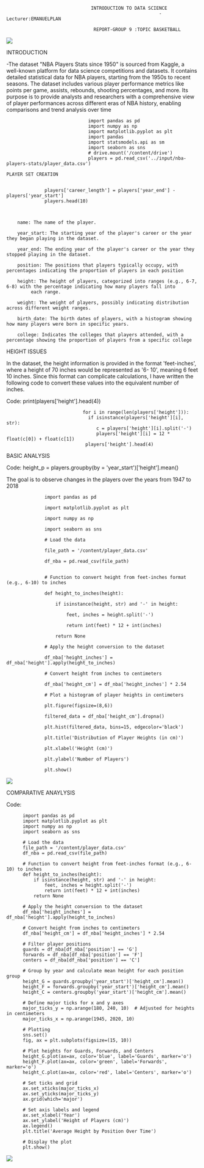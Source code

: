                                    INTRODUCTION TO DATA SCIENCE
                                                            -Lecturer:EMANUELPLAN

                                    REPORT-GROUP 9 :TOPIC BASKETBALL 

  ![](images/nab2.jpg)  
  

 INTRODUCTION 
 
  -The dataset "NBA Players Stats since 1950" is sourced from Kaggle, a well-known platform for data science competitions and datasets. It contains detailed statistical data for NBA
    players, starting from the 1950s to recent seasons. The dataset includes various player performance metrics like points per game, assists, rebounds, shooting 
    percentages, and more. Its purpose is to provide analysts and researchers with a comprehensive view of player performances across different eras of NBA history, enabling 
    comparisons and trend analysis over time

                                  import pandas as pd
                                  import numpy as np
                                  import matplotlib.pyplot as plt
                                  import pandas
                                  import statsmodels.api as sm
                                  import seaborn as sns
                                  # drive.mount('/content/drive')
                                  players = pd.read_csv('../input/nba-players-stats/player_data.csv')
                                  
    PLAYER SET CREATION
                                                  
                  
                  players['career_length'] = players['year_end'] - players['year_start']
                  players.head(10)
                

    
        name: The name of the player.
        
        year_start: The starting year of the player's career or the year they began playing in the dataset.
        
        year_end: The ending year of the player's career or the year they stopped playing in the dataset.
        
        position: The positions that players typically occupy, with percentages indicating the proportion of players in each position
       
        height: The height of players, categorized into ranges (e.g., 6-7, 6-8) with the percentage indicating how many players fall into 
             each range.
       
        weight: The weight of players, possibly indicating distribution across different weight ranges.
        
        birth_date: The birth dates of players, with a histogram showing how many players were born in specific years.
        
        college: Indicates the colleges that players attended, with a percentage showing the proportion of players from a specific college 
           
HEIGHT ISSUES

   In the dataset, the height information is provided in the format 'feet-inches', where a height of 70 inches would be represented as '6- 
   10', meaning 6 feet 10 inches. Since this format can complicate calculations, I have written the following code to convert these values 
   into the equivalent number of inches.

  Code: 
                                print(players['height'].head(4))

                                for i in range(len(players['height'])):
                                  if isinstance(players['height'][i], str):
                                     c = players['height'][i].split('-')
                                     players['height'][i] = 12 * float(c[0]) + float(c[1])
                                 players['height'].head(4)

BASIC ANALYSIS

 Code:
                                height_p = players.groupby(by = 'year_start')['height'].mean()

  The goal is to observe changes in the players over the years from 1947 to 2018

                     


                  import pandas as pd
                  
                  import matplotlib.pyplot as plt
                  
                  import numpy as np
                  
                  import seaborn as sns
                  
                  # Load the data
                  
                  file_path = '/content/player_data.csv'
                  
                  df_nba = pd.read_csv(file_path)
                  
                  
                  # Function to convert height from feet-inches format (e.g., 6-10) to inches
                  
                  def height_to_inches(height):
                  
                      if isinstance(height, str) and '-' in height:
                      
                          feet, inches = height.split('-')
                          
                          return int(feet) * 12 + int(inches)
                          
                      return None
                  
                  # Apply the height conversion to the dataset
                  
                  df_nba['height_inches'] = df_nba['height'].apply(height_to_inches)
                  
                  # Convert height from inches to centimeters
                  
                  df_nba['height_cm'] = df_nba['height_inches'] * 2.54
                  
                  # Plot a histogram of player heights in centimeters
                  
                  plt.figure(figsize=(8,6))
                  
                  filtered_data = df_nba['height_cm'].dropna()
                  
                  plt.hist(filtered_data, bins=15, edgecolor='black')
                  
                  plt.title('Distribution of Player Heights (in cm)')
                  
                  plt.xlabel('Height (cm)')
                  
                  plt.ylabel('Number of Players')
                  
                  plt.show()

 ![](images/chart3b.png)  

 
 COMPARATIVE ANAYLYSIS

Code:

          import pandas as pd
          import matplotlib.pyplot as plt
          import numpy as np
          import seaborn as sns
          
          # Load the data
          file_path = '/content/player_data.csv'
          df_nba = pd.read_csv(file_path)
          
          # Function to convert height from feet-inches format (e.g., 6-10) to inches
          def height_to_inches(height):
              if isinstance(height, str) and '-' in height:
                  feet, inches = height.split('-')
                  return int(feet) * 12 + int(inches)
              return None
          
          # Apply the height conversion to the dataset
          df_nba['height_inches'] = df_nba['height'].apply(height_to_inches)
          
          # Convert height from inches to centimeters
          df_nba['height_cm'] = df_nba['height_inches'] * 2.54
          
          # Filter player positions
          guards = df_nba[df_nba['position'] == 'G']
          forwards = df_nba[df_nba['position'] == 'F']
          centers = df_nba[df_nba['position'] == 'C']
          
          # Group by year and calculate mean height for each position group
          height_G = guards.groupby('year_start')['height_cm'].mean()
          height_F = forwards.groupby('year_start')['height_cm'].mean()
          height_C = centers.groupby('year_start')['height_cm'].mean()
          
          # Define major ticks for x and y axes
          major_ticks_y = np.arange(180, 240, 10)  # Adjusted for heights in centimeters
          major_ticks_x = np.arange(1945, 2020, 10)
          
          # Plotting
          sns.set()
          fig, ax = plt.subplots(figsize=(15, 10))
          
          # Plot heights for Guards, Forwards, and Centers
          height_G.plot(ax=ax, color='blue', label='Guards', marker='o')
          height_F.plot(ax=ax, color='green', label='Forwards', marker='o')
          height_C.plot(ax=ax, color='red', label='Centers', marker='o')
          
          # Set ticks and grid
          ax.set_xticks(major_ticks_x)
          ax.set_yticks(major_ticks_y)
          ax.grid(which='major')
          
          # Set axis labels and legend
          ax.set_xlabel('Year')
          ax.set_ylabel('Height of Players (cm)')
          ax.legend()
          plt.title('Average Height by Position Over Time')
          
          # Display the plot
          plt.show()

 ![](images/chart3.png)  
 


   
                  
                                                         
